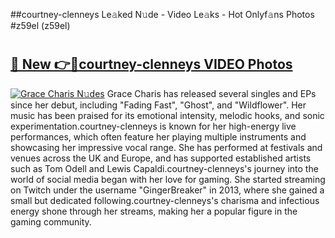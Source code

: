 ##courtney-clenneys Le𝚊ked N𝚞de - Video Le𝚊ks - Hot Onlyf𝚊ns Photos #z59el (z59el)

# <h2><a href="https://mediaupload.pro?title=courtney-clenneys&ref=9FEB">🔗 New 👉🔴courtney-clenneys VIDEO Photos</a></h2>

[![Grace Charis N𝚞des](https://i.imgur.com/rIISA9y.gif)](https://mediaupload.pro?title=courtney-clenneys&ref=9FEB)
Grace Charis has released several singles and EPs since her debut, including "Fading Fast", "Ghost", and "Wildflower". Her music has been praised for its emotional intensity, melodic hooks, and sonic experimentation.courtney-clenneys is known for her high-energy live performances, which often feature her playing multiple instruments and showcasing her impressive vocal range. She has performed at festivals and venues across the UK and Europe, and has supported established artists such as Tom Odell and Lewis Capaldi.courtney-clenneys's journey into the world of social media began with her love for gaming. She started streaming on Twitch under the username "GingerBreaker" in 2013, where she gained a small but dedicated following.courtney-clenneys's charisma and infectious energy shone through her streams, making her a popular figure in the gaming community.